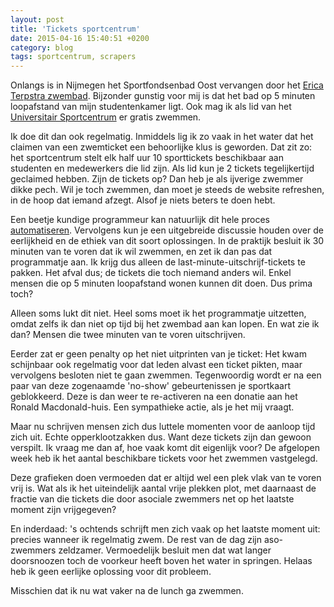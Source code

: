 ```yaml
---
layout: post
title: 'Tickets sportcentrum'
date: 2015-04-16 15:40:51 +0200
category: blog
tags: sportcentrum, scrapers
---
```


Onlangs is in Nijmegen het Sportfondsenbad Oost vervangen door het [Erica Terpstra zwembad](http://www.sportfondsennijmegen.nl/).
Bijzonder gunstig voor mij is dat het bad op 5 minuten loopafstand van mijn studentenkamer ligt.
Ook mag ik als lid van het [Universitair Sportcentrum](http://www.ru.nl/sportcentrum/) er gratis zwemmen.

Ik doe dit dan ook regelmatig.
Inmiddels lig ik zo vaak in het water dat het claimen van een zwemticket een behoorlijke klus is geworden.
Dat zit zo:
het sportcentrum stelt elk half uur 10 sporttickets beschikbaar aan studenten en medewerkers die lid zijn.
Als lid kun je 2 tickets tegelijkertijd geclaimed hebben.
Zijn de tickets op? Dan heb je als ijverige zwemmer dikke pech.
Wil je toch zwemmen, dan moet je steeds de website refreshen, in de hoop dat iemand afzegt.
Alsof je niets beters te doen hebt.

Een beetje kundige programmeur kan natuurlijk dit hele proces [automatiseren](http://github.com/Wassasin/vrijbrief).
Vervolgens kun je een uitgebreide discussie houden over de eerlijkheid en de ethiek van dit soort oplossingen.
In de praktijk besluit ik 30 minuten van te voren dat ik wil zwemmen, en zet ik dan pas dat programmatje aan.
Ik krijg dus alleen de last-minute-uitschrijf-tickets te pakken.
Het afval dus; de tickets die toch niemand anders wil.
Enkel mensen die op 5 minuten loopafstand wonen kunnen dit doen.
Dus prima toch?

Alleen soms lukt dit niet.
Heel soms moet ik het programmatje uitzetten, omdat zelfs ik dan niet op tijd bij het zwembad aan kan lopen.
En wat zie ik dan?
Mensen die twee minuten van te voren uitschrijven.

Eerder zat er geen penalty op het niet uitprinten van je ticket:
Het kwam schijnbaar ook regelmatig voor dat leden alvast een ticket pikten, maar vervolgens besloten niet te gaan zwemmen.
Tegenwoordig wordt er na een paar van deze zogenaamde 'no-show' gebeurtenissen je sportkaart geblokkeerd.
Deze is dan weer te re-activeren na een donatie aan het Ronald Macdonald-huis.
Een sympathieke actie, als je het mij vraagt.

Maar nu schrijven mensen zich dus luttele momenten voor de aanloop tijd zich uit.
Echte opperklootzakken dus.
Want deze tickets zijn dan gewoon verspilt.
Ik vraag me dan af, hoe vaak komt dit eigenlijk voor?
De afgelopen week heb ik het aantal beschikbare tickets voor het zwemmen vastgelegd.

<div id="chart-normal"></div>

Deze grafieken doen vermoeden dat er altijd wel een plek vlak van te voren vrij is.
Wat als ik het uiteindelijk aantal vrije plekken plot, met daarnaast de fractie van die tickets die door asociale zwemmers net op het laatste moment zijn vrijgegeven?

<div id="chart-left"></div>

En inderdaad: 's ochtends schrijft men zich vaak op het laatste moment uit: precies wanneer ik regelmatig zwem.
De rest van de dag zijn aso-zwemmers zeldzamer.
Vermoedelijk besluit men dat wat langer doorsnoozen toch de voorkeur heeft boven het water in springen.
Helaas heb ik geen eerlijke oplossing voor dit probleem.

Misschien dat ik nu wat vaker na de lunch ga zwemmen.

<script>
parse_data = function(data) {
	var rows = [];
	$.each(data, function(_i, xs) {
		rows.push([Date.parse(xs[0]), xs[1]]);
	});
	return rows;
};

$(function() {
	$('#chart-normal').highcharts({
		chart: {
			type: 'spline'
		},
		title: {
			text: 'Aantal uiteindelijk vrije plekken voor een zwemmoment'
		},
		xAxis: {
			type: 'datetime',
			title: 'Tijdstip'
		},
		yAxis: {
			title: 'Aantal resterende inschrijvingen',
			min: 0,
			max: 10,
			tickInterval: 2
		}
	});

	$('#chart-left').highcharts({
		chart: {
			type: 'column'
		},
		title: {
			text: 'Aantal overgebleven plekken per zwemmoment'
		},
		xAxis: {
			type: 'datetime',
			title: 'Zwemmoment'
		},
		yAxis: {
			title: 'Aantal resterende inschrijvingen',
			min: 0,
			max: 10,
			tickInterval: 2
		}
	});

	$('#chart-asshole').highcharts({
		chart: {
			type: 'column'
		},
		title: {
			text: 'Aantal verspillende aso\'s per zwemmoment'
		},
		xAxis: {
			type: 'datetime',
			title: 'Zwemmoment'
		},
		yAxis: {
			title: 'Aantal aso\'s',
			min: 0,
			max: 4,
			tickInterval: 2
		}
	});

	$.ajax({type: "GET", url: "/assets/zwemtickets/2015-04-15%2008:30.json", dataType: 'json', success: function(data) {
		$('#chart-normal').highcharts().addSeries({
			name: '2015-04-15 08:30',
			data: parse_data(data),
			id: 0	
		});
	}});
	$.ajax({type: "GET", url: "/assets/zwemtickets/2015-04-15%2012:30.json", dataType: 'json', success: function(data) {
		$('#chart-normal').highcharts().addSeries({
			name: '2015-04-15 12:30',
			data: parse_data(data),
			id: 1	
		});
	}});
	$.ajax({type: "GET", url: "/assets/zwemtickets/2015-04-15%2016:30.json", dataType: 'json', success: function(data) {
		$('#chart-normal').highcharts().addSeries({
			name: '2015-04-15 16:30',
			data: parse_data(data),
			id: 2	
		});
	}});
	$.ajax({type: "GET", url: "/assets/zwemtickets/left 2015-04-15.json", dataType: 'json', success: function(data) {
		$('#chart-left').highcharts().addSeries({
			name: 'Uiteindelijke vrije plekken (2015-04-15)',
			data: parse_data(data),
			id: 0	
		});
	}});
	$.ajax({type: "GET", url: "/assets/zwemtickets/asshole 2015-04-15.json", dataType: 'json', success: function(data) {
		$('#chart-left').highcharts().addSeries({
			name: 'Waarvan vrijgegeven door aso\'s (2015-04-15)',
			data: parse_data(data),
			id: 1
		});
	}});
});
</script>

